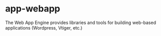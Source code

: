 app-webapp
==========

The Web App Engine provides libraries and tools for building web-based applications (Wordpress, Vtiger, etc.)
